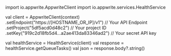 import io.appwrite.AppwriteClient
import io.appwrite.services.HealthService

val client = AppwriteClient(context)
  .setEndpoint("https://[HOSTNAME_OR_IP]/v1") // Your API Endpoint
  .setProject("5df5acd0d48c2") // Your project ID
  .setKey("919c2d18fb5d4...a2ae413da83346ad2") // Your secret API key

val healthService = HealthService(client)
val response = healthService.getQueueTasks()
val json = response.body?.string()